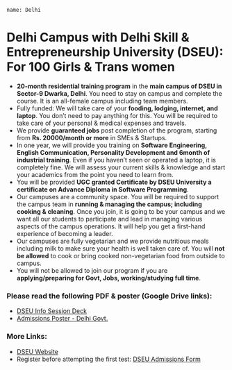 ```ngMeta
name: Delhi
```

# Delhi Campus with Delhi Skill & Entrepreneurship University (DSEU): For 100 Girls & Trans women

- **20-month residential training program** in the **main campus of DSEU in Sector-9 Dwarka, Delhi**. You need to stay on campus and complete the course. It is an all-female campus including team members. 
- Fully funded: We will take care of your **fooding, lodging, internet, and laptop**. You don’t need to pay anything for this. You will be required to take care of your personal & medical expenses and travels. 
- We provide **guaranteed jobs** post completion of the program, starting from **Rs. 20000/month or more** in SMEs & Startups. 
- In one year, we will provide you training on **Software Engineering, English Communication, Personality Development and 6month of industrial training**. Even if you haven’t seen or operated a laptop, it is completely fine. We will assess your current skills & knowledge and start your academics from the point you need to learn from.
- You will be provided **UGC granted Certificate by DSEU University a certificate on Advance Diploma in Software Programming**.  
- Our campuses are a community space. You will be required to support the campus team in **running & managing the campus; including cooking & cleaning**. Once you join, it is going to be your campus and we want all our students to participate and lead in managing various aspects of the campus operations. It will help you get a first-hand experience of becoming a leader. 
- Our campuses are fully vegetarian and we provide nutritious meals including milk to make sure your health is well taken care of. You will **not be allowed** to cook or bring cooked non-vegetarian food from outside to campus. 
- You will not be allowed to join our program if you are **applying/preparing for Govt, Jobs, working/studying full time**. 

### Please read the following PDF & poster (Google Drive links):

- [DSEU Info Session Deck](https://docs.google.com/presentation/d/1DjLzHvCAB0IHhKnphqCQbTJ4thp1CxkG/edit?usp=sharing&ouid=113053930305549942424&rtpof=true&sd=true)
- [Admissions Poster - Delhi Govt.](https://drive.google.com/file/d/1RJQhRqAkIfe3odMTUpmEg-iOeCeoLRTK/view?usp=sharing)

### More Links:

- [DSEU Website](https://dseu.ac.in/adspwithnavgurukul/)
- Register before attempting the first test: [DSEU Admissions Form](https://admission.dseu.ac.in/AdmForms/adsp-navgurukul)
